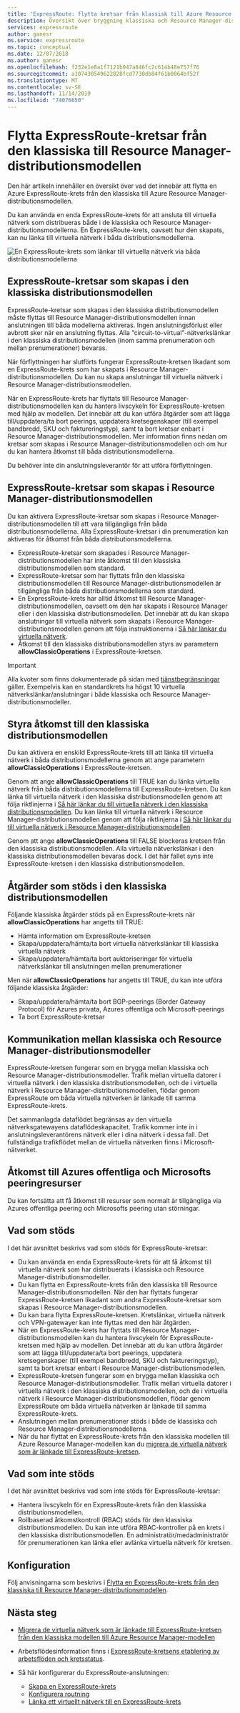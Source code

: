 ```yaml
---
title: 'ExpressRoute: flytta kretsar från klassisk till Azure Resource Manager'
description: Översikt över bryggning klassiska och Resource Manager-distributionsmodeller.
services: expressroute
author: ganesr
ms.service: expressroute
ms.topic: conceptual
ms.date: 12/07/2018
ms.author: ganesr
ms.openlocfilehash: f232e1e8a1f7121b047a846fc2c614b48e757f76
ms.sourcegitcommit: a107430549622028fcd7730db84f61b0064bf52f
ms.translationtype: MT
ms.contentlocale: sv-SE
ms.lasthandoff: 11/14/2019
ms.locfileid: "74076650"
---
```

# <a name="moving-expressroute-circuits-from-the-classic-to-the-resource-manager-deployment-model"></a>Flytta ExpressRoute-kretsar från den klassiska till Resource Manager-distributionsmodellen
Den här artikeln innehåller en översikt över vad det innebär att flytta en Azure ExpressRoute-krets från den klassiska till Azure Resource Manager-distributionsmodellen.

Du kan använda en enda ExpressRoute-krets för att ansluta till virtuella nätverk som distribueras både i de klassiska och Resource Manager-distributionsmodellerna. En ExpressRoute-krets, oavsett hur den skapats, kan nu länka till virtuella nätverk i båda distributionsmodellerna.

![En ExpressRoute-krets som länkar till virtuella nätverk via båda distributionsmodellerna](./media/expressroute-move/expressroute-move-1.png)

## <a name="expressroute-circuits-that-are-created-in-the-classic-deployment-model"></a>ExpressRoute-kretsar som skapas i den klassiska distributionsmodellen
ExpressRoute-kretsar som skapas i den klassiska distributionsmodellen måste flyttas till Resource Manager-distributionsmodellen innan anslutningen till båda modellerna aktiveras. Ingen anslutningsförlust eller avbrott sker när en anslutning flyttas. Alla ”circuit-to-virtual”-nätverkslänkar i den klassiska distributionsmodellen (inom samma prenumeration och mellan prenumerationer) bevaras.

När förflyttningen har slutförts fungerar ExpressRoute-kretsen likadant som en ExpressRoute-krets som har skapats i Resource Manager-distributionsmodellen. Du kan nu skapa anslutningar till virtuella nätverk i Resource Manager-distributionsmodellen.

När en ExpressRoute-krets har flyttats till Resource Manager-distributionsmodellen kan du hantera livscykeln för ExpressRoute-kretsen med hjälp av modellen. Det innebär att du kan utföra åtgärder som att lägga till/uppdatera/ta bort peerings, uppdatera kretsegenskaper (till exempel bandbredd, SKU och faktureringstyp), samt ta bort kretsar enbart i Resource Manager-distributionsmodellen. Mer information finns nedan om kretsar som skapas i Resource Manager-distributionsmodellen och om hur du kan hantera åtkomst till båda distributionsmodellerna.

Du behöver inte din anslutningsleverantör för att utföra förflyttningen.

## <a name="expressroute-circuits-that-are-created-in-the-resource-manager-deployment-model"></a>ExpressRoute-kretsar som skapas i Resource Manager-distributionsmodellen
Du kan aktivera ExpressRoute-kretsar som skapas i Resource Manager-distributionsmodellen till att vara tillgängliga från båda distributionsmodellerna. Alla ExpressRoute-kretsar i din prenumeration kan aktiveras för åtkomst från båda distributionsmodellerna.

* ExpressRoute-kretsar som skapades i Resource Manager-distributionsmodellen har inte åtkomst till den klassiska distributionsmodellen som standard.
* ExpressRoute-kretsar som har flyttats från den klassiska distributionsmodellen till Resource Manager-distributionsmodellen är tillgängliga från båda distributionsmodellerna som standard.
* En ExpressRoute-krets har alltid åtkomst till Resource Manager-distributionsmodellen, oavsett om den har skapats i Resource Manager eller i den klassiska distributionsmodellen. Det innebär att du kan skapa anslutningar till virtuella nätverk som skapats i Resource Manager-distributionsmodellen genom att följa instruktionerna i [Så här länkar du virtuella nätverk](expressroute-howto-linkvnet-arm.md).
* Åtkomst till den klassiska distributionsmodellen styrs av parametern **allowClassicOperations** i ExpressRoute-kretsen.

> [!IMPORTANT]
> Alla kvoter som finns dokumenterade på sidan med [tjänstbegränsningar](../azure-subscription-service-limits.md) gäller. Exempelvis kan en standardkrets ha högst 10 virtuella nätverkslänkar/anslutningar i både klassiska och Resource Manager-distributionsmodeller.
> 
> 

## <a name="controlling-access-to-the-classic-deployment-model"></a>Styra åtkomst till den klassiska distributionsmodellen
Du kan aktivera en enskild ExpressRoute-krets till att länka till virtuella nätverk i båda distributionsmodellerna genom att ange parametern **allowClassicOperations** i ExpressRoute-kretsen.

Genom att ange **allowClassicOperations** till TRUE kan du länka virtuella nätverk från båda distributionsmodellerna till ExpressRoute-kretsen. Du kan länka till virtuella nätverk i den klassiska distributionsmodellen genom att följa riktlinjerna i [Så här länkar du till virtuella nätverk i den klassiska distributionsmodellen](expressroute-howto-linkvnet-classic.md). Du kan länka till virtuella nätverk i Resource Manager-distributionsmodellen genom att följa riktlinjerna i [Så här länkar du till virtuella nätverk i Resource Manager-distributionsmodellen](expressroute-howto-linkvnet-arm.md).

Genom att ange **allowClassicOperations** till FALSE blockeras kretsen från den klassiska distributionsmodellen. Alla virtuella nätverkslänkar i den klassiska distributionsmodellen bevaras dock. I det här fallet syns inte ExpressRoute-kretsen i den klassiska distributionsmodellen.

## <a name="supported-operations-in-the-classic-deployment-model"></a>Åtgärder som stöds i den klassiska distributionsmodellen
Följande klassiska åtgärder stöds på en ExpressRoute-krets när **allowClassicOperations** har angetts till TRUE:

* Hämta information om ExpressRoute-kretsen
* Skapa/uppdatera/hämta/ta bort virtuella nätverkslänkar till klassiska virtuella nätverk
* Skapa/uppdatera/hämta/ta bort auktoriseringar för virtuella nätverkslänkar till anslutningen mellan prenumerationer

Men när **allowClassicOperations** har angetts till TRUE, du kan inte utföra följande klassiska åtgärder:

* Skapa/uppdatera/hämta/ta bort BGP-peerings (Border Gateway Protocol) för Azures privata, Azures offentliga och Microsoft-peerings
* Ta bort ExpressRoute-kretsar

## <a name="communication-between-the-classic-and-the-resource-manager-deployment-models"></a>Kommunikation mellan klassiska och Resource Manager-distributionsmodeller
ExpressRoute-kretsen fungerar som en brygga mellan klassiska och Resource Manager-distributionsmodeller. Trafik mellan virtuella datorer i virtuella nätverk i den klassiska distributionsmodellen, och de i virtuella nätverk i Resource Manager-distributionsmodellen, flödar genom ExpressRoute om båda virtuella nätverken är länkade till samma ExpressRoute-krets.

Det sammanlagda dataflödet begränsas av den virtuella nätverksgatewayens dataflödeskapacitet. Trafik kommer inte in i anslutningsleverantörens nätverk eller i dina nätverk i dessa fall. Det fullständiga trafikflödet mellan de virtuella nätverken finns i Microsoft-nätverket.

## <a name="access-to-azure-public-and-microsoft-peering-resources"></a>Åtkomst till Azures offentliga och Microsofts peeringresurser
Du kan fortsätta att få åtkomst till resurser som normalt är tillgängliga via Azures offentliga peering och Microsofts peering utan störningar.  

## <a name="whats-supported"></a>Vad som stöds
I det här avsnittet beskrivs vad som stöds för ExpressRoute-kretsar:

* Du kan använda en enda ExpressRoute-krets för att få åtkomst till virtuella nätverk som har distribuerats i klassiska och Resource Manager-distributionsmodeller.
* Du kan flytta en ExpressRoute-krets från den klassiska till Resource Manager-distributionsmodellen. När den har flyttats fungerar ExpressRoute-kretsen likadant som andra ExpressRoute-kretsar som skapas i Resource Manager-distributionsmodellen.
* Du kan bara flytta ExpressRoute-kretsen. Kretslänkar, virtuella nätverk och VPN-gatewayer kan inte flyttas med den här åtgärden.
* När en ExpressRoute-krets har flyttats till Resource Manager-distributionsmodellen kan du hantera livscykeln för ExpressRoute-kretsen med hjälp av modellen. Det innebär att du kan utföra åtgärder som att lägga till/uppdatera/ta bort peerings, uppdatera kretsegenskaper (till exempel bandbredd, SKU och faktureringstyp), samt ta bort kretsar enbart i Resource Manager-distributionsmodellen.
* ExpressRoute-kretsen fungerar som en brygga mellan klassiska och Resource Manager-distributionsmodeller. Trafik mellan virtuella datorer i virtuella nätverk i den klassiska distributionsmodellen, och de i virtuella nätverk i Resource Manager-distributionsmodellen, flödar genom ExpressRoute om båda virtuella nätverken är länkade till samma ExpressRoute-krets.
* Anslutningen mellan prenumerationer stöds i både de klassiska och Resource Manager-distributionsmodellerna.
* När du har flyttat en ExpressRoute-krets från den klassiska modellen till Azure Resource Manager-modellen kan du [migrera de virtuella nätverk som är länkade till ExpressRoute-kretsen](expressroute-migration-classic-resource-manager.md).

## <a name="whats-not-supported"></a>Vad som inte stöds
I det här avsnittet beskrivs vad som inte stöds för ExpressRoute-kretsar:

* Hantera livscykeln för en ExpressRoute-krets från den klassiska distributionsmodellen.
* Rollbaserad åtkomstkontroll (RBAC) stöds för den klassiska distributionsmodellen. Du kan inte utföra RBAC-kontroller på en krets i den klassiska distributionsmodellen. En administratör/medadministratör för prenumerationen kan länka eller avlänka virtuella nätverk för kretsen.

## <a name="configuration"></a>Konfiguration
Följ anvisningarna som beskrivs i [Flytta en ExpressRoute-krets från den klassiska till Resource Manager-distributionsmodellen](expressroute-howto-move-arm.md).

## <a name="next-steps"></a>Nästa steg
* [Migrera de virtuella nätverk som är länkade till ExpressRoute-kretsen från den klassiska modellen till Azure Resource Manager-modellen](expressroute-migration-classic-resource-manager.md)
* Arbetsflödesinformation finns i [ExpressRoute-kretsens etablering av arbetsflöden och kretsstatus](expressroute-workflows.md).
* Så här konfigurerar du ExpressRoute-anslutningen:
  
  * [Skapa en ExpressRoute-krets](expressroute-howto-circuit-arm.md)
  * [Konfigurera routning](expressroute-howto-routing-arm.md)
  * [Länka ett virtuellt nätverk till en ExpressRoute-krets](expressroute-howto-linkvnet-arm.md)

